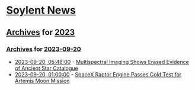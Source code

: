 # [Soylent News](../../../README.md)

## [Archives](../../index.md) for [2023](../index.md)

### [Archives](../../index.md) for [2023-09-20](index.md)

* [2023-09-20, 05:48:00](https://soylentnews.org/article.pl?sid=23/09/19/0321242&from=rss) - [Multispectral Imaging Shows Erased Evidence of Ancient Star Catalogue](https://soylentnews.org/article.pl?sid=23/09/19/0321242&from=rss)
* [2023-09-20, 01:00:00](https://soylentnews.org/article.pl?sid=23/09/19/0145212&from=rss) - [SpaceX Raptor Engine Passes Cold Test for Artemis Moon Mission](https://soylentnews.org/article.pl?sid=23/09/19/0145212&from=rss)

